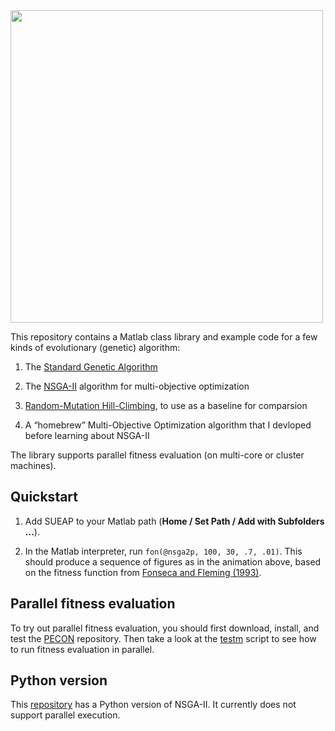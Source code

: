<img src="movie.gif" width=500>

This repository contains a Matlab class library and example code for a few kinds of evolutionary (genetic) 
algorithm:

1. The [Standard Genetic Algorithm](https://mitpress.mit.edu/books/introduction-genetic-algorithms)

2. The [NSGA-II](http://www.iitk.ac.in/kangal/Deb_NSGA-II.pdf) algorithm for multi-objective optimization

3. [Random-Mutation Hill-Climbing](http://www.cleveralgorithms.com/nature-inspired/stochastic/hill_climbing_search.html), to use as a baseline for comparsion

4. A &ldquo;homebrew&rdquo; Multi-Objective Optimization algorithm that I devloped before learning about
NSGA-II

The library supports parallel fitness evaluation (on multi-core or cluster machines).

## Quickstart

1. Add SUEAP to your Matlab path (<b>Home / Set Path / Add with Subfolders ...</b>).

2. In the Matlab interpreter, run ```fon(@nsga2p, 100, 30, .7, .01)```.  This should produce a sequence of figures as
in the animation above, based on the fitness function from
[Fonseca and Fleming (1993)](http://citeseerx.ist.psu.edu/viewdoc/download?doi=10.1.1.48.9077&rep=rep1&type=pdf).

## Parallel fitness evaluation

To try out parallel fitness evaluation, you should first download, install, and test the
[PECON](https://github.com/simondlevy/PECON) repository.  Then take a look at the 
[testm](https://raw.githubusercontent.com/simondlevy/SUEAP/master/examples/slowfit/testm.m) script to see 
how to run fitness evaluation in parallel.

## Python version

This [repository](https://github.com/simondlevy/nsga2) has a Python version of NSGA-II.  It currently does not support parallel execution.

